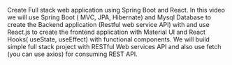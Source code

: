 Create Full stack web application using Spring Boot and React. In this video we will use Spring Boot ( MVC, JPA, Hibernate) and Mysql Database to create the Backend application (Restful web service API) with and use React.js to create the frontend application with Material UI and React Hooks( useState, useEffect) with functional components. We will build simple full stack project with RESTful Web services API and also use fetch (you can use axios) for consuming REST API.
